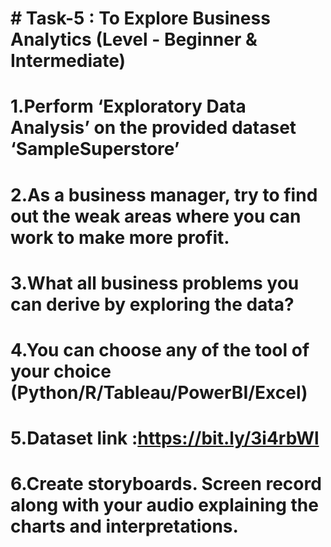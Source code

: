 # # Task-5 : To Explore Business Analytics (Level - Beginner & Intermediate)

# 1.Perform ‘Exploratory Data Analysis’ on the provided dataset ‘SampleSuperstore’
# 2.As a business manager, try to find out the weak areas where you can work to make more profit.
# 3.What all business problems you can derive by exploring the data?
# 4.You can choose any of the tool of your choice (Python/R/Tableau/PowerBI/Excel)
# 5.Dataset link :https://bit.ly/3i4rbWl
# 6.Create storyboards. Screen record along with your audio explaining the charts and interpretations.
